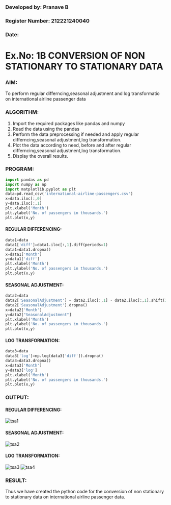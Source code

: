 ### Developed by: Pranave B
### Register Number: 212221240040
### Date:

# Ex.No: 1B CONVERSION OF NON STATIONARY TO STATIONARY DATA
### AIM:
To perform regular differncing,seasonal adjustment and log transformatio on international airline passenger data
### ALGORITHM:
1. Import the required packages like pandas and numpy
2. Read the data using the pandas
3. Perform the data preprocessing if needed and apply regular differncing,seasonal adjustment,log transformation.
4. Plot the data according to need, before and after regular differncing,seasonal adjustment,log transformation.
5. Display the overall results.


### PROGRAM:

```python
import pandas as pd
import numpy as np
import matplotlib.pyplot as plt
data=pd.read_csv('international-airline-passengers.csv')
x=data.iloc[:,0]
y=data.iloc[:,1]
plt.xlabel('Month')
plt.ylabel('No. of passengers in thousands.')
plt.plot(x,y)

```

#### REGULAR DIFFERENCING:

```python
data1=data
data1['diff']=data1.iloc[:,1].diff(periods=1)
data1=data1.dropna()
x=data1['Month']
y=data1['diff']
plt.xlabel('Month')
plt.ylabel('No. of passengers in thousands.')
plt.plot(x,y)

```

#### SEASONAL ADJUSTMENT:

```python
data2=data
data2['SeasonalAdjustment'] = data2.iloc[:,1] - data2.iloc[:,1].shift(12)
data2['SeasonalAdjustment'].dropna()
x=data2['Month']
y=data2["SeasonalAdjustment"]
plt.xlabel('Month')
plt.ylabel('No. of passengers in thousands.')
plt.plot(x,y)

```

#### LOG TRANSFORMATION:

```python
data3=data
data3['log']=np.log(data3['diff']).dropna()
data3=data3.dropna()
x=data3['Month']
y=data3['log']
plt.xlabel('Month')
plt.ylabel('No. of passengers in thousands.')
plt.plot(x,y)
```

### OUTPUT:

#### REGULAR DIFFERENCING:

![tsa1](https://github.com/anto-richard/TSA_EXP1B/assets/93427534/7d84d964-afaf-4afa-b575-8c2dcd6d27d1)

#### SEASONAL ADJUSTMENT:

![tsa2](https://github.com/anto-richard/TSA_EXP1B/assets/93427534/86478229-d90e-4251-bf2e-82c9a222b3a0)

#### LOG TRANSFORMATION:

![tsa3](https://github.com/anto-richard/TSA_EXP1B/assets/93427534/f3b1a060-d2a9-44ee-9b4f-cb599ba5c546)
![tsa4](https://github.com/anto-richard/TSA_EXP1B/assets/93427534/b40b39fe-5a63-48ae-bdf8-f68a7bf2f104)


### RESULT:
Thus we have created the python code for the conversion of non stationary to stationary data on international airline passenger
data.
